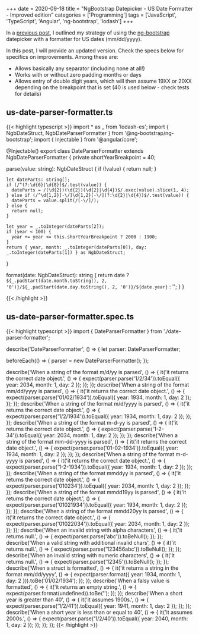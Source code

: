 +++
date = 2020-09-18
title = "NgBootstrap Datepicker - US Date Formatter - Improved edition"
categories = ['Programming']
tags = ['JavaScript', 'TypeScript', 'Angular', 'ng-bootstrap', 'lodash']
+++

In a [previous post](https://bradleycarey.com/posts/ng-bootstrap-us-date-formatter/), I outlined my strategy of using the [ng-bootstrap](https://ng-bootstrap.github.io/) datepicker with a formatter for US dates (mm/dd/yyyy).

In this post, I will provide an updated version. Check the specs below for specifics on improvements. Among these are:

- Allows basically any separator (including none at all!)
- Works with or without zero padding months or days
- Allows entry of double digit years, which will then assume 19XX or 20XX depending on the breakpoint that is set (40 is used below - check tests for details)

## us-date-parser-formatter.ts

{{< highlight typescript >}}
import * as _ from 'lodash-es';
import { NgbDateStruct, NgbDateParserFormatter } from '@ng-bootstrap/ng-bootstrap';
import { Injectable } from '@angular/core';

@Injectable()
export class DateParserFormatter extends NgbDateParserFormatter {
  private shortYearBreakpoint = 40;

  parse(value: string): NgbDateStruct {
    if (!value) { return null; }

    let dateParts: string[];
    if (/^(?:\d{6}|\d{8})$/.test(value)) {
      dateParts = /(\d{2})(\d{2})(\d{2}|\d{4})$/.exec(value).slice(1, 4);
    } else if (/^\d{1,2}[-\/]\d{1,2}[-\/](?:\d{2}|\d{4})$/.test(value)) {
      dateParts = value.split(/[-\/]/);
    } else {
      return null;
    }

    let year = _.toInteger(dateParts[2]);
    if (year < 100) {
      year += year <= this.shortYearBreakpoint ? 2000 : 1900;
    }
    return { year, month: _.toInteger(dateParts[0]), day: _.toInteger(dateParts[1]) } as NgbDateStruct;
  }

  format(date: NgbDateStruct): string {
    return date ? `${_.padStart(date.month.toString(), 2, '0')}/${_.padStart(date.day.toString(), 2, '0')}/${date.year}` : '';
  }
}

{{< /highlight >}}

## us-date-parser-formatter.spec.ts

{{< highlight typescript >}}
import { DateParserFormatter } from './date-parser-formatter';

describe('DateParserFormatter', () => {
  let parser: DateParserFormatter;

  beforeEach(() => {
    parser = new DateParserFormatter();
  });

  describe('When a string of the format m/d/yy is parsed', () => {
    it('it returns the correct date object.', () => {
      expect(parser.parse('1/2/34')).toEqual({ year: 2034, month: 1, day: 2 });
    });
  });
  describe('When a string of the format mm/dd/yyyy is parsed', () => {
    it('it returns the correct date object.', () => {
      expect(parser.parse('01/02/1934')).toEqual({ year: 1934, month: 1, day: 2 });
    });
  });
  describe('When a string of the format m/d/yyyy is parsed', () => {
    it('it returns the correct date object.', () => {
      expect(parser.parse('1/2/1934')).toEqual({ year: 1934, month: 1, day: 2 });
    });
  });
  describe('When a string of the format m-d-yy is parsed', () => {
    it('it returns the correct date object.', () => {
      expect(parser.parse('1-2-34')).toEqual({ year: 2034, month: 1, day: 2 });
    });
  });
  describe('When a string of the format mm-dd-yyyy is parsed', () => {
    it('it returns the correct date object.', () => {
      expect(parser.parse('01-02-1934')).toEqual({ year: 1934, month: 1, day: 2 });
    });
  });
  describe('When a string of the format m-d-yyyy is parsed', () => {
    it('it returns the correct date object.', () => {
      expect(parser.parse('1-2-1934')).toEqual({ year: 1934, month: 1, day: 2 });
    });
  });
  describe('When a string of the format mmddyy is parsed', () => {
    it('it returns the correct date object.', () => {
      expect(parser.parse('010234')).toEqual({ year: 2034, month: 1, day: 2 });
    });
  });
  describe('When a string of the format mmdd19yy is parsed', () => {
    it('it returns the correct date object.', () => {
      expect(parser.parse('01021934')).toEqual({ year: 1934, month: 1, day: 2 });
    });
  });
  describe('When a string of the format mmdd20yy is parsed', () => {
    it('it returns the correct date object.', () => {
      expect(parser.parse('01022034')).toEqual({ year: 2034, month: 1, day: 2 });
    });
  });
  describe('When an invalid string with alpha characters', () => {
    it('it returns null.', () => {
      expect(parser.parse('abc')).toBeNull();
    });
  });
  describe('When a valid string with additional invalid chars', () => {
    it('it returns null.', () => {
      expect(parser.parse('123456abc')).toBeNull();
    });
  });
  describe('When an invalid string with numeric characters', () => {
    it('it returns null.', () => {
      expect(parser.parse('12345')).toBeNull();
    });
  });
  describe('When a struct is formatted', () => {
    it('it returns a string in the format mm/dd/yyyy', () => {
      expect(parser.format({ year: 1934, month: 1, day: 2 })).toBe('01/02/1934');
    });
  });
  describe('When a falsy value is formatted', () => {
    it('it returns an empty string.', () => {
      expect(parser.format(undefined)).toBe('');
    });
  });
  describe('When a short year is greater than 40', () => {
    it('it assumes 1900s.', () => {
      expect(parser.parse('1/2/41')).toEqual({ year: 1941, month: 1, day: 2 });
    });
  });
  describe('When a short year is less than or equal to 40', () => {
    it('it assumes 2000s.', () => {
      expect(parser.parse('1/2/40')).toEqual({ year: 2040, month: 1, day: 2 });
    });
  });
});
{{< /highlight >}}
